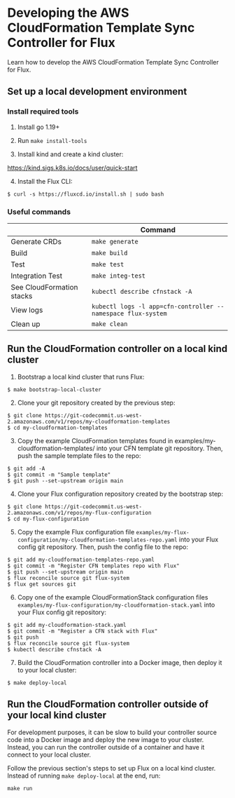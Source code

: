 # Developing the AWS CloudFormation Template Sync Controller for Flux

Learn how to develop the AWS CloudFormation Template Sync Controller for Flux.

## Set up a local development environment

### Install required tools

1. Install go 1.19+

2. Run `make install-tools`

3. Install kind and create a kind cluster:

https://kind.sigs.k8s.io/docs/user/quick-start

4. Install the Flux CLI:
```
$ curl -s https://fluxcd.io/install.sh | sudo bash
```

### Useful commands

|  | Command |
| ------ | ----------- |
| Generate CRDs | `make generate` |
| Build | `make build` |
| Test | `make test` |
| Integration Test | `make integ-test` |
| See CloudFormation stacks | `kubectl describe cfnstack -A` |
| View logs | `kubectl logs -l app=cfn-controller --namespace flux-system` |
| Clean up | `make clean` |

## Run the CloudFormation controller on a local kind cluster

1. Bootstrap a local kind cluster that runs Flux:
```
$ make bootstrap-local-cluster
```

2. Clone your git repository created by the previous step:
```
$ git clone https://git-codecommit.us-west-2.amazonaws.com/v1/repos/my-cloudformation-templates
$ cd my-cloudformation-templates
```

3. Copy the example CloudFormation templates found in examples/my-cloudformation-templates/ into your CFN template git repository. Then, push the sample template files to the repo:
```
$ git add -A
$ git commit -m "Sample template"
$ git push --set-upstream origin main
```

4. Clone your Flux configuration repository created by the bootstrap step:
```
$ git clone https://git-codecommit.us-west-2.amazonaws.com/v1/repos/my-flux-configuration
$ cd my-flux-configuration
```

5. Copy the example Flux configuration file `examples/my-flux-configuration/my-cloudformation-templates-repo.yaml` into your Flux config git repository. Then, push the config file to the repo:
```
$ git add my-cloudformation-templates-repo.yaml
$ git commit -m "Register CFN templates repo with Flux"
$ git push --set-upstream origin main
$ flux reconcile source git flux-system
$ flux get sources git
```

6. Copy one of the example CloudFormationStack configuration files `examples/my-flux-configuration/my-cloudformation-stack.yaml` into your Flux config git repository:
```
$ git add my-cloudformation-stack.yaml
$ git commit -m "Register a CFN stack with Flux"
$ git push
$ flux reconcile source git flux-system
$ kubectl describe cfnstack -A
```

7. Build the CloudFormation controller into a Docker image, then deploy it to your local cluster:
```
$ make deploy-local
```

## Run the CloudFormation controller outside of your local kind cluster

For development purposes, it can be slow to build your controller source code into a Docker image
and deploy the new image to your cluster.  Instead, you can run the controller outside
of a container and have it connect to your local cluster.

Follow the previous section's steps to set up Flux on a local kind cluster.
Instead of running `make deploy-local` at the end, run:
```
make run
```
